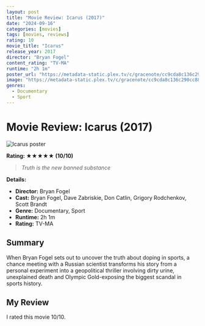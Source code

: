 ```yaml
---
layout: post
title: "Movie Review: Icarus (2017)"
date: "2024-09-16"
categories: [movies]
tags: [movies, reviews]
rating: 10
movie_title: "Icarus"
release_year: 2017
director: "Bryan Fogel"
content_rating: "TV-MA"
runtime: "2h 1m"
poster_url: "https://metadata-static.plex.tv/c/gracenote/cc9cda8c136c290cc881ea1737ef7e86.jpg"
image: "https://metadata-static.plex.tv/c/gracenote/cc9cda8c136c290cc881ea1737ef7e86.jpg"
genres: 
  - Documentary
  - Sport
---
```


# Movie Review: Icarus (2017)


<div class="movie-poster">
  <img src="https://metadata-static.plex.tv/c/gracenote/cc9cda8c136c290cc881ea1737ef7e86.jpg" alt="Icarus poster" />
</div>


**Rating: ★★★★★ (10/10)**


> *Truth is the new banned substance*


**Details:**
- **Director:** Bryan Fogel
- **Cast:** Bryan Fogel, Dave Zabriskie, Don Catlin, Grigory Rodchenkov, Scott Brandt
- **Genre:** Documentary, Sport
- **Runtime:** 2h 1m
- **Rating:** TV-MA

## Summary

When Bryan Fogel sets out to uncover the truth about doping in sports, a chance meeting with a Russian scientist transforms his story from a personal experiment into a geopolitical thriller involving dirty urine, unexplained death and Olympic Gold-exposing the biggest scandal in sports history.

## My Review

I rated this movie 10/10.


